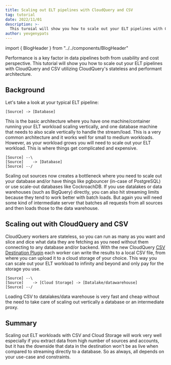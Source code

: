 ```yaml
---
title: Scaling out ELT pipelines with CloudQuery and CSV
tag: tutorial
date: 2022/11/01
description: >-
  This turoial will show you how to scale out your ELT pipelines with CloudQuery to infinity and beyond!
author: yevgenypats
---
```


import { BlogHeader } from "../../components/BlogHeader"

<BlogHeader/>

Performance is a key factor in data pipelines both from usability and cost perspective. This tutorial will show you how to scale out your ELT pipelines with CloudQuery and CSV utilizing CloudQuery's stateless and performant architecture.

## Background

Let's take a look at your typical ELT pipeline:

```
[Source] -> [Database]
```

This is the basic architecture where you have one machine/container running your ELT workload scaling vertically, and one database machine that needs to also scale vertically to handle the stream/load. This is a very common architecture and it works well for small to medium workloads. However, as your workload grows you will need to scale out your ELT workload. This is where things get complicated and expensive.

```
[Source] --\
[Source]    -> [Database]
[Source] --/
```

Scaling out sources now creates a bottleneck where you need to scale out your database and/or have things like pgbouncer (in-case of PostgreSQL) or use scale-out databases like CockroachDB. If you use datalakes or data warehouses (such as BigQuery) directly, you can also hit streaming limits because they tend to work better with batch loads. But again you will need some kind of intermediate server that batches all requests from all sources and then loads those to the data warehouse.


## Scaling out with CloudQuery and CSV

CloudQuery workers are stateless, so you can run as many as you want and slice and dice what data they are fetching as you need without them connecting to any database and/or backend. With the new CloudQuery [CSV Destination Plugin](https://github.com/cloudquery/cloudquery/releases/tag/plugins-destination-csv-v1.0.0) each worker can write the results to a local CSV file, from where you can upload it to a cloud storage of your choice. This way you can scale out your ELT workload to infinity and beyond and only pay for the storage you use.

```
[Source] --\
[Source]    -> [Cloud Storage] -> [Datalake/datawarehouse]
[Source] --/
```

Loading CSV to datalakes/data warehouse is very fast and cheap without the need to take care of scaling out vertically a database or an intermediate proxy.

## Summary

Scaling out ELT workloads with CSV and Cloud Storage will work very well especially if you extract data from high number of sources and accounts, but it has the downside that data in the destination won't be as live when compared to streaming directly to a database. So as always, all depends on your use-case and constraints.




